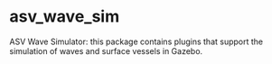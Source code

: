# asv_wave_sim
ASV Wave Simulator: this package contains plugins that support the simulation of waves and surface vessels in Gazebo.
